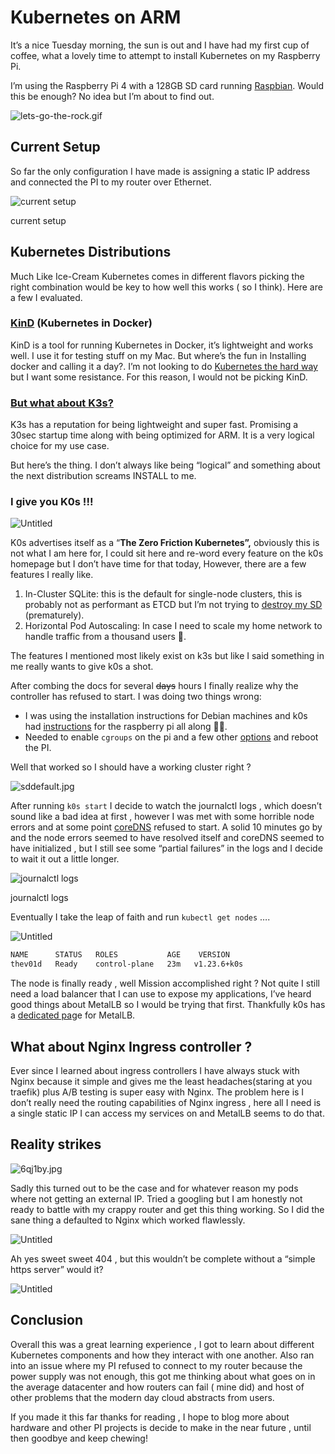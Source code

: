 # Kubernetes on ARM

It’s a nice Tuesday morning, the sun is out and I have had my first cup of coffee, what a lovely time to attempt to install Kubernetes on my Raspberry Pi.

I’m using the Raspberry Pi 4 with a 128GB SD card running [Raspbian](https://www.raspbian.org/). Would this be enough? No idea but I’m about to find out.

![lets-go-the-rock.gif](Kubernetes%20on%20ARM%200e009dbeaab34051952bd5f37cc78c7f/lets-go-the-rock.gif)

## Current Setup

So far the only configuration I have made is assigning a static IP address and connected the PI to my router over Ethernet. 

![current setup ](Kubernetes%20on%20ARM%200e009dbeaab34051952bd5f37cc78c7f/20220503_105557.jpg)

current setup 

## Kubernetes Distributions

Much Like Ice-Cream Kubernetes comes in different flavors picking the right combination would be key to how well this works ( so I think). Here are a few I evaluated.

### [KinD](https://kind.sigs.k8s.io/) (Kubernetes in Docker)

KinD is a tool for running Kubernetes in Docker, it’s lightweight and works well.  I use it for testing stuff on my Mac. But where’s the fun in Installing docker and calling it a day?. I’m not looking to do [Kubernetes the hard way](https://github.com/kelseyhightower/kubernetes-the-hard-way) but I want some resistance. For this reason, I would not be picking KinD. 

### [But what about K3s?](https://k3s.io/)

K3s has a reputation for being lightweight and super fast. Promising a 30sec startup time along with being optimized for ARM. It is a very logical choice for my use case. 

But here’s the thing. I don’t always like being “logical” and something about the next distribution screams INSTALL to me. 

### I give you K0s !!!

![Untitled](Kubernetes%20on%20ARM%200e009dbeaab34051952bd5f37cc78c7f/Untitled.png)

K0s advertises itself as a “**The Zero Friction Kubernetes”,** obviously this is not what I am here for, I could sit here and re-word every feature on the k0s homepage but I don’t have time for that today,  However, there are a few features I really like. 

1. In-Cluster SQLite: this is the default for single-node clusters, this is probably not as performant as ETCD but I’m not trying to [destroy my SD](https://github.com/rancher/docs/issues/3134) (prematurely).
2. Horizontal Pod Autoscaling: In case I need to scale my home network to handle traffic from a thousand users 🤣.  

The features I mentioned most likely exist on k3s but like I said something in me really wants to give k0s a shot.

After combing the docs for several ~~days~~ hours I finally realize why the controller has refused to start. I was doing two things wrong: 

- I was using the installation instructions for Debian machines and k0s had [instructions](https://docs.k0sproject.io/v1.24.3+k0s.0/raspberry-pi4/) for the raspberry pi all along 🤦🏽.
- Needed to enable `cgroups` on the pi and a few other [options](https://docs.k0sproject.io/v1.24.3+k0s.0/raspberry-pi4/#set-up-nodes) and reboot the PI.

Well that worked so I should have a working cluster right ? 

![sddefault.jpg](Kubernetes%20on%20ARM%200e009dbeaab34051952bd5f37cc78c7f/sddefault.jpg)

After running `k0s start` I decide to watch the journalctl logs , which doesn’t sound like a bad idea at first , however I was met with some horrible node errors and at some point [coreDNS](https://coredns.io) refused to start. A solid 10 minutes go by and the node errors seemed to have resolved itself and coreDNS seemed to have initialized , but I still see some “partial failures” in the logs and I decide to wait it out a little longer.

![journalctl logs ](Kubernetes%20on%20ARM%200e009dbeaab34051952bd5f37cc78c7f/Untitled%201.png)

journalctl logs 

Eventually I take the leap of faith and run `kubectl get nodes` …. 

![Untitled](Kubernetes%20on%20ARM%200e009dbeaab34051952bd5f37cc78c7f/Untitled%202.png)

```bash
NAME      STATUS   ROLES           AGE    VERSION
thev01d   Ready    control-plane   23m   v1.23.6+k0s
```

The node is finally ready , well Mission accomplished right ?  Not quite I still need a load balancer that I can use to expose my applications, I’ve heard good things about MetalLB so I would be trying that first. Thankfully k0s has a [dedicated pag](https://docs.k0sproject.io/v1.23.6+k0s.2/examples/metallb-loadbalancer/)e for MetalLB. 

## What about Nginx Ingress controller ?

Ever since I learned about ingress controllers I have always stuck with Nginx because it simple and gives me the least headaches(staring at you traefik)  plus A/B testing is super easy with Nginx. The problem here is I don’t really need the routing capabilities of Nginx ingress , here all I  need is a single static IP I can access my services on and MetalLB seems to do that. 

## Reality strikes

![6qj1by.jpg](Kubernetes%20on%20ARM%200e009dbeaab34051952bd5f37cc78c7f/6qj1by.jpg)

Sadly this turned out to be the case and for whatever reason my pods where not getting an external IP. Tried a googling but I am honestly not ready to battle with my crappy router and get this thing working. So I did the sane thing a defaulted to Nginx which worked flawlessly.

![Untitled](Kubernetes%20on%20ARM%200e009dbeaab34051952bd5f37cc78c7f/Untitled%203.png)

Ah yes sweet sweet 404 , but this wouldn’t be complete without a “simple https server” would it? 

![Untitled](Kubernetes%20on%20ARM%200e009dbeaab34051952bd5f37cc78c7f/Untitled%204.png)

## Conclusion

Overall this was a great learning experience ,  I got to learn about different Kubernetes components and how they interact with one another.  Also ran into an issue where my PI refused to connect to my router because the power supply was not enough, this got me thinking about what goes on in the average datacenter and how routers can fail ( mine did) and host of other problems that the modern day cloud abstracts from users.

If you made it this far thanks for reading , I hope to blog more about hardware and other PI projects is decide to make in the near future , until then goodbye and keep chewing!